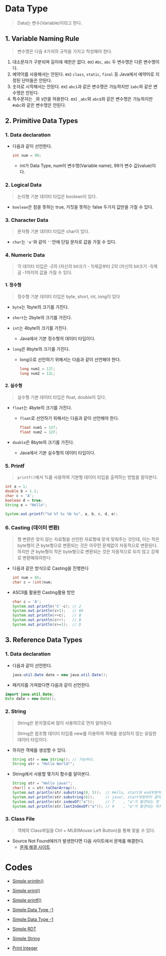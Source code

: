 # Data Type

> Data는 변수(Variable)이라고 한다.

## 1. Variable Naming Rule

> 변수명은 다음 4가지의 규칙을 가지고 작성해야 한다.

1. 대소문자가 구분되며 길이에 제한은 없다.
   ex) `Abc`, `abc` 두 변수명은 다른 변수명이다.
2. 예약어를 사용해서는 안된다.
   ex) `class`, `static`, `final` 등 Java에서 예약어로 지정된 단어들은 안된다.
3. 숫자로 시작해서는 안된다.
   ex) `abc1`과 같은 변수명은 가능하지만 `1abc`와 같은 변수명은 안된다.
4. 특수문자는 `_`와 `$`만을 허용한다.
   ex) `_abc`와 `abc$`와 같은 변수명은 가능하지만 `#abc`와 같은 변수명은 안된다.

## 2. Primitive Data Types
### 1. Data declaration

* 다음과 같이 선언한다.

  ```java
  int num = 99;
  ```

  * int가 Data Type, num이 변수명(Variable name), 99가 변수 값(value)이다.

### 2. Logical Data

> 논리형 기본 데이터 타입은 boolean이 있다.

* `boolean`은 참을 뜻하는 true, 거짓을 뜻하는 false 두가지 값만을 가질 수 있다.

### 3. Character Data

> 문자형 기본 데이터 타입은 char이 있다.

* `char`는 `'a'`와 같이 `''`안에 단일 문자로 값을 가질 수 있다.

### 4. Numeric Data

> 각 데이터 타입은 -2의 (자신의 bit크기 - 1)제곱부터 2의 (자신의 bit크기 -1)제곱 -1까지의 값을 가질 수 있다.

#### 1. 정수형

> 정수형 기본 데이터 타입은 byte, short, int, long이 있다

* `byte`는 1byte의 크기를 가진다.

* `short`는 2byte의 크기를 가진다.

* `int`는 4byte의 크기를 가진다.

  * Java에서 기본 정수형의 데이터 타입이다.

* `long`은 8byte의 크기를 가진다.

  * long으로 선언하기 위해서는 다음과 같이 선언해야 한다.

    ```java
    long num1 = 12l;
    long num2 = 12L;
    ```

#### 2. 실수형

> 실수형 기본 데이터 타입은 float, double이 있다.

* `float`는 4byte의 크기를 가진다.

  * `float`로 선언하기 위해서는 다음과 같이 선언해야 한다.

    ```java
    float num1 = 12f;
    float num2 = 12F;
    ```

* `double`은 8byte의 크기를 가진다.

  * Java에서 기본 실수형의 데이터 타입이다.

### 5. Printf

> `printf()`에서 %를 사용하여 기본형 데이터 타입을 출력하는 방법을 알아본다.

```java
int a = 1;
double b = 1.1;
char c = 'A';
boolean d = true;
String e = "Hello";

System.out.printf("%d %f %c %b %s", a, b, c, d, e);
```

### 6. Casting (데이터 변환)

> 형 변환은 맞지 않는 자료형을 선언한 자료형에 맞게 맞춰주는 것인데, 이는 작은 byte형이 큰 byte형으로 변환되는 것은 아무런 문제없이 자동적으로 변환된다. 하지만 큰 byte형이 작은 byte형으로 변환되는 것은 자동적으로 되지 않고 강제로 변환해줘야한다.

* 다음과 같은 방식으로 Casting을 진행한다

  ```java
  int num = 65;
  char c = (int)num;
  ```

* ASCII를 활용한 Casting활용 방안

  ```java
  char c = 'A';
  System.out.println('C'-c); // 2
  System.out.println(c+1);   // 66
  System.out.println(++c);   // B
  System.out.println(c++);   // B
  System.out.println(c+=1);  // D
  ```

## 3. Reference Data Types

### 1. Data declaration

* 다음과 같이 선언한다.

  ```java
  java.util.Date date = new java.util.Date();
  ```

*   패키지를 가져왔다면 다음과 같이 선언한다.

  ```java
  import java.util.Date;
  Date date = new Date();
  ```

### 2. String

> String은 문자열로써 많이 사용하므로 먼저 알아둔다.
>
> String은 참조형 데이터 타입중 new를 이용하여 객체를 생성하지 않는 유일한 데이터 타입이다.

* 하지만 객체를 생성할 수 있다.

  ```java
  String str = new String(); // 가능하다.
  String str = "Hello World!";
  ```

* String에서 사용할 몇가지 함수를 알아본다.

  ```java
  String str = "Hello java!";
  char[] c = str.toCharArray();
  System.out.println(str.substring(0, 5));  // Hello, start와 end부분까지의 일부분 추출
  System.out.println(str.substring(6));     // java!, start부분부터 끝까지 추출
  System.out.println(str.indexOf("a"));     // 7    , "a"가 발견되는 첫 위치 추출
  System.out.println(str.lastIndexOf("a")); // 9    , "a"가 발견되는 마지막 위치 추출
  ```

### 3. Class File

> 객체의 Class파일을 Ctrl + MLB(Mouse Left Button)을 통해 찾을 수 있다.

* Source Not Found에러가 발생한다면 다음 사이트에서 문제를 해결한다.
  * [문제 해결 사이트](https://treasurebear.tistory.com/42)

# Codes

* [Simple println()](https://github.com/TunaHG/Java_Programming/blob/master/src/Day01/Sample01.java)

* [Simple print()](https://github.com/TunaHG/Java_Programming/blob/master/src/Day01/Sample02.java)

* [Simple printf()](https://github.com/TunaHG/Java_Programming/blob/master/src/Day01/Sample03.java)

* [Simple Data Type -1](https://github.com/TunaHG/Java_Programming/blob/master/src/Day01/Sample04.java)

* [Simple Data Type -1](https://github.com/TunaHG/Java_Programming/blob/master/src/Day02/Test01.java)

* [Simple RDT](https://github.com/TunaHG/Java_Programming/blob/master/src/Day02/Test02.java)

* [Simple String](https://github.com/TunaHG/Java_Programming/blob/master/src/Day02/Test03.java)

* [Print Integer](https://github.com/TunaHG/Java_Programming/blob/master/src/Day02/Test05.java)